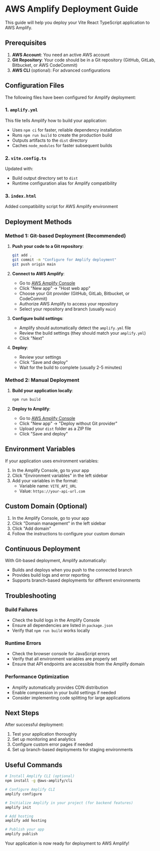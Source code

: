 # AWS Amplify Deployment Guide

This guide will help you deploy your Vite React TypeScript application to AWS Amplify.

## Prerequisites

1. **AWS Account**: You need an active AWS account
2. **Git Repository**: Your code should be in a Git repository (GitHub, GitLab, Bitbucket, or AWS CodeCommit)
3. **AWS CLI** (optional): For advanced configurations

## Configuration Files

The following files have been configured for Amplify deployment:

### 1. `amplify.yml`
This file tells Amplify how to build your application:
- Uses `npm ci` for faster, reliable dependency installation
- Runs `npm run build` to create the production build
- Outputs artifacts to the `dist` directory
- Caches `node_modules` for faster subsequent builds

### 2. `vite.config.ts`
Updated with:
- Build output directory set to `dist`
- Runtime configuration alias for Amplify compatibility

### 3. `index.html`
Added compatibility script for AWS Amplify environment

## Deployment Methods

### Method 1: Git-based Deployment (Recommended)

1. **Push your code to a Git repository**:
   ```bash
   git add .
   git commit -m "Configure for Amplify deployment"
   git push origin main
   ```

2. **Connect to AWS Amplify**:
   - Go to [AWS Amplify Console](https://console.aws.amazon.com/amplify/)
   - Click "New app" → "Host web app"
   - Choose your Git provider (GitHub, GitLab, Bitbucket, or CodeCommit)
   - Authorize AWS Amplify to access your repository
   - Select your repository and branch (usually `main`)

3. **Configure build settings**:
   - Amplify should automatically detect the `amplify.yml` file
   - Review the build settings (they should match your `amplify.yml`)
   - Click "Next"

4. **Deploy**:
   - Review your settings
   - Click "Save and deploy"
   - Wait for the build to complete (usually 2-5 minutes)

### Method 2: Manual Deployment

1. **Build your application locally**:
   ```bash
   npm run build
   ```

2. **Deploy to Amplify**:
   - Go to [AWS Amplify Console](https://console.aws.amazon.com/amplify/)
   - Click "New app" → "Deploy without Git provider"
   - Upload your `dist` folder as a ZIP file
   - Click "Save and deploy"

## Environment Variables

If your application uses environment variables:

1. In the Amplify Console, go to your app
2. Click "Environment variables" in the left sidebar
3. Add your variables in the format:
   - Variable name: `VITE_API_URL`
   - Value: `https://your-api-url.com`

## Custom Domain (Optional)

1. In the Amplify Console, go to your app
2. Click "Domain management" in the left sidebar
3. Click "Add domain"
4. Follow the instructions to configure your custom domain

## Continuous Deployment

With Git-based deployment, Amplify automatically:
- Builds and deploys when you push to the connected branch
- Provides build logs and error reporting
- Supports branch-based deployments for different environments

## Troubleshooting

### Build Failures
- Check the build logs in the Amplify Console
- Ensure all dependencies are listed in `package.json`
- Verify that `npm run build` works locally

### Runtime Errors
- Check the browser console for JavaScript errors
- Verify that all environment variables are properly set
- Ensure that API endpoints are accessible from the Amplify domain

### Performance Optimization
- Amplify automatically provides CDN distribution
- Enable compression in your build settings if needed
- Consider implementing code splitting for large applications

## Next Steps

After successful deployment:
1. Test your application thoroughly
2. Set up monitoring and analytics
3. Configure custom error pages if needed
4. Set up branch-based deployments for staging environments

## Useful Commands

```bash
# Install Amplify CLI (optional)
npm install -g @aws-amplify/cli

# Configure Amplify CLI
amplify configure

# Initialize Amplify in your project (for backend features)
amplify init

# Add hosting
amplify add hosting

# Publish your app
amplify publish
```

Your application is now ready for deployment to AWS Amplify!